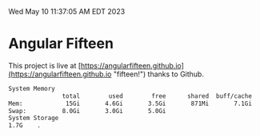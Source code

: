 Wed May 10 11:37:05 AM EDT 2023

# Angular Fifteen


This project is live at [https://angularfifteen.github.io](https://angularfifteen.github.io "fifteen!") thanks to Github.

```bash
System Memory
               total        used        free      shared  buff/cache   available
Mem:            15Gi       4.6Gi       3.5Gi       871Mi       7.1Gi       9.5Gi
Swap:          8.0Gi       3.0Gi       5.0Gi
System Storage
1.7G	.
